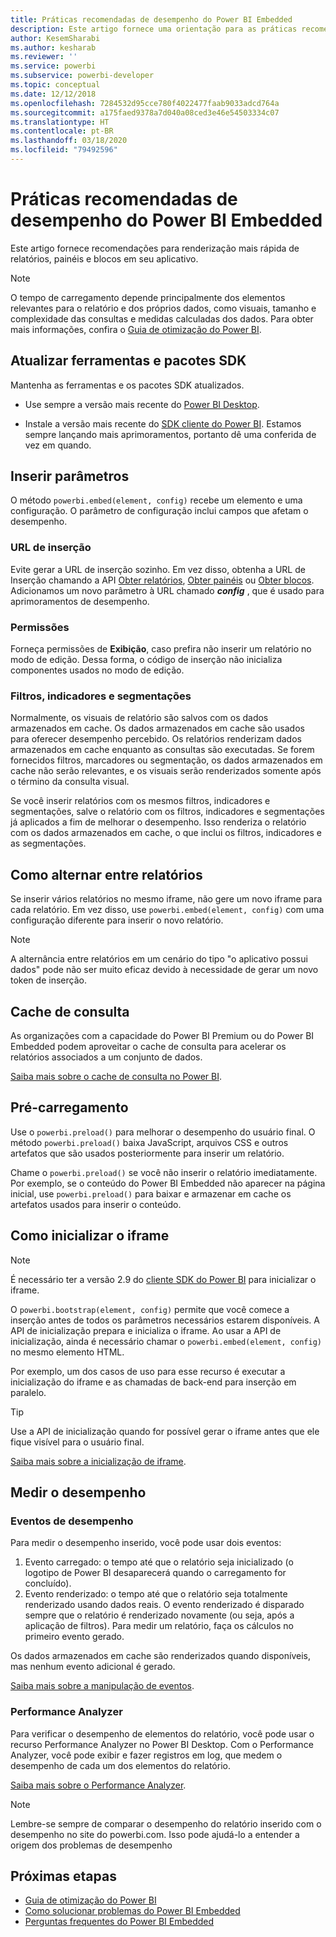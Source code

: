 ```yaml
---
title: Práticas recomendadas de desempenho do Power BI Embedded
description: Este artigo fornece uma orientação para as práticas recomendadas de análise integrada
author: KesemSharabi
ms.author: kesharab
ms.reviewer: ''
ms.service: powerbi
ms.subservice: powerbi-developer
ms.topic: conceptual
ms.date: 12/12/2018
ms.openlocfilehash: 7284532d95cce780f4022477faab9033adcd764a
ms.sourcegitcommit: a175faed9378a7d040a08ced3e46e54503334c07
ms.translationtype: HT
ms.contentlocale: pt-BR
ms.lasthandoff: 03/18/2020
ms.locfileid: "79492596"
---
```

# <a name="power-bi-embedded-performance-best-practices"></a>Práticas recomendadas de desempenho do Power BI Embedded

Este artigo fornece recomendações para renderização mais rápida de relatórios, painéis e blocos em seu aplicativo.

> [!Note]
> O tempo de carregamento depende principalmente dos elementos relevantes para o relatório e dos próprios dados, como visuais, tamanho e complexidade das consultas e medidas calculadas dos dados. Para obter mais informações, confira o [Guia de otimização do Power BI](../../guidance/power-bi-optimization.md).

## <a name="update-tools-and-sdk-packages"></a>Atualizar ferramentas e pacotes SDK

Mantenha as ferramentas e os pacotes SDK atualizados.

* Use sempre a versão mais recente do [Power BI Desktop](https://powerbi.microsoft.com/desktop/).

* Instale a versão mais recente do [SDK cliente do Power BI](https://github.com/Microsoft/PowerBI-JavaScript). Estamos sempre lançando mais aprimoramentos, portanto dê uma conferida de vez em quando.

## <a name="embed-parameters"></a>Inserir parâmetros

O método `powerbi.embed(element, config)` recebe um elemento e uma configuração. O parâmetro de configuração inclui campos que afetam o desempenho.

### <a name="embed-url"></a>URL de inserção

Evite gerar a URL de inserção sozinho. Em vez disso, obtenha a URL de Inserção chamando a API [Obter relatórios](/rest/api/power-bi/reports/getreportsingroup), [Obter painéis](/rest/api/power-bi/dashboards/getdashboardsingroup) ou [Obter blocos](/rest/api/power-bi/dashboards/gettilesingroup). Adicionamos um novo parâmetro à URL chamado **_config_** , que é usado para aprimoramentos de desempenho.

### <a name="permissions"></a>Permissões

Forneça permissões de **Exibição**, caso prefira não inserir um relatório no modo de edição. Dessa forma, o código de inserção não inicializa componentes usados no modo de edição.

### <a name="filters-bookmarks-and-slicers"></a>Filtros, indicadores e segmentações

Normalmente, os visuais de relatório são salvos com os dados armazenados em cache. Os dados armazenados em cache são usados para oferecer desempenho percebido. Os relatórios renderizam dados armazenados em cache enquanto as consultas são executadas. Se forem fornecidos filtros, marcadores ou segmentação, os dados armazenados em cache não serão relevantes, e os visuais serão renderizados somente após o término da consulta visual.

Se você inserir relatórios com os mesmos filtros, indicadores e segmentações, salve o relatório com os filtros, indicadores e segmentações já aplicados a fim de melhorar o desempenho. Isso renderiza o relatório com os dados armazenados em cache, o que inclui os filtros, indicadores e as segmentações.

## <a name="switching-between-reports"></a>Como alternar entre relatórios

Se inserir vários relatórios no mesmo iframe, não gere um novo iframe para cada relatório. Em vez disso, use `powerbi.embed(element, config)` com uma configuração diferente para inserir o novo relatório.

> [!NOTE]
> A alternância entre relatórios em um cenário do tipo "o aplicativo possui dados" pode não ser muito eficaz devido à necessidade de gerar um novo token de inserção.

## <a name="query-caching"></a>Cache de consulta

As organizações com a capacidade do Power BI Premium ou do Power BI Embedded podem aproveitar o cache de consulta para acelerar os relatórios associados a um conjunto de dados.

[Saiba mais sobre o cache de consulta no Power BI](../../power-bi-query-caching.md).

## <a name="preload"></a>Pré-carregamento

Use o `powerbi.preload()` para melhorar o desempenho do usuário final. O método `powerbi.preload()` baixa JavaScript, arquivos CSS e outros artefatos que são usados posteriormente para inserir um relatório.

Chame o `powerbi.preload()` se você não inserir o relatório imediatamente. Por exemplo, se o conteúdo do Power BI Embedded não aparecer na página inicial, use `powerbi.preload()` para baixar e armazenar em cache os artefatos usados para inserir o conteúdo.

## <a name="bootstrapping-the-iframe"></a>Como inicializar o iframe

> [!NOTE]
> É necessário ter a versão 2.9 do [cliente SDK do Power BI](https://github.com/Microsoft/PowerBI-JavaScript) para inicializar o iframe.

O `powerbi.bootstrap(element, config)` permite que você comece a inserção antes de todos os parâmetros necessários estarem disponíveis. A API de inicialização prepara e inicializa o iframe.
Ao usar a API de inicialização, ainda é necessário chamar o `powerbi.embed(element, config)` no mesmo elemento HTML.

Por exemplo, um dos casos de uso para esse recurso é executar a inicialização do iframe e as chamadas de back-end para inserção em paralelo.
> [!TIP]
> Use a API de inicialização quando for possível gerar o iframe antes que ele fique visível para o usuário final.

[Saiba mais sobre a inicialização de iframe](https://github.com/Microsoft/PowerBI-JavaScript/wiki/Bootstrap-For-Better-Performance).

## <a name="measure-performance"></a>Medir o desempenho

### <a name="performance-events"></a>Eventos de desempenho

Para medir o desempenho inserido, você pode usar dois eventos:

1. Evento carregado: o tempo até que o relatório seja inicializado (o logotipo de Power BI desaparecerá quando o carregamento for concluído).
2. Evento renderizado: o tempo até que o relatório seja totalmente renderizado usando dados reais. O evento renderizado é disparado sempre que o relatório é renderizado novamente (ou seja, após a aplicação de filtros). Para medir um relatório, faça os cálculos no primeiro evento gerado.

Os dados armazenados em cache são renderizados quando disponíveis, mas nenhum evento adicional é gerado.

[Saiba mais sobre a manipulação de eventos](https://github.com/Microsoft/PowerBI-JavaScript/wiki/Handling-Events).

### <a name="performance-analyzer"></a>Performance Analyzer

Para verificar o desempenho de elementos do relatório, você pode usar o recurso Performance Analyzer no Power BI Desktop.
Com o Performance Analyzer, você pode exibir e fazer registros em log, que medem o desempenho de cada um dos elementos do relatório.

[Saiba mais sobre o Performance Analyzer](../../desktop-performance-analyzer.md).

> [!NOTE]
> Lembre-se sempre de comparar o desempenho do relatório inserido com o desempenho no site do powerbi.com. Isso pode ajudá-lo a entender a origem dos problemas de desempenho

## <a name="next-steps"></a>Próximas etapas

* [Guia de otimização do Power BI](../../guidance/power-bi-optimization.md)
* [Como solucionar problemas do Power BI Embedded](embedded-troubleshoot.md)
* [Perguntas frequentes do Power BI Embedded](embedded-faq.md)
